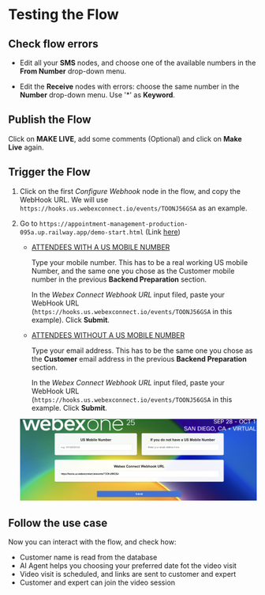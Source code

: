 # Testing the Flow

## Check flow errors

- Edit all your **SMS** nodes, and choose one of the available numbers in the **From Number** drop-down menu.

- Edit the **Receive** nodes with errors: choose the same number in the **Number** drop-down menu. Use '\*' as **Keyword**.

## Publish the Flow

Click on **MAKE LIVE**, add some comments (Optional) and click on **Make Live** again.


## Trigger the Flow

1. Click on the first _Configure Webhook_ node in the flow, and copy the WebHook URL. We will use `https://hooks.us.webexconnect.io/events/TOONJ56GSA` as an example.

2. Go to ```https://appointment-management-production-095a.up.railway.app/demo-start.html``` (Link [here](https://appointment-management-production-095a.up.railway.app/demo-start.html))

    - <ins>ATTENDEES WITH A US MOBILE NUMBER</ins>

        Type your mobile number. This has to be a real working US mobile Number, and the same one you chose as the Customer mobile number in the previous **Backend Preparation** section.

        In the _Webex Connect Webhook URL_ input filed, paste your WebHook URL (`https://hooks.us.webexconnect.io/events/TOONJ56GSA` in this example). Click **Submit**.

    - <ins>ATTENDEES WITHOUT A US MOBILE NUMBER</ins>

        Type your email address. This has to be the same one you chose as the **Customer** email address in the previous **Backend Preparation** section.

        In the _Webex Connect Webhook URL_ input filed, paste your WebHook URL (`https://hooks.us.webexconnect.io/events/TOONJ56GSA` in this example. Click **Submit**.


    ![Testing the Flow](images/testing-flow.png)

## Follow the use case

Now you can interact with the flow, and check how:

- Customer name is read from the database
- AI Agent helps you choosing your preferred date fot the video visit
- Video visit is scheduled, and links are sent to customer and expert
- Customer and expert can join the video session

